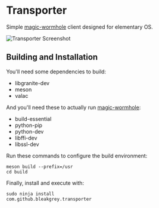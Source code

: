 # Transporter

Simple [magic-wormhole](https://github.com/warner/magic-wormhole) client designed for elementary OS.

![Transporter Screenshot](https://raw.githubusercontent.com/bleakgrey/transporter/master/data/screenshot.png)

## Building and Installation

You'll need some dependencies to build:
* libgranite-dev
* meson
* valac

And you'll need these to actually run [magic-wormhole](https://github.com/warner/magic-wormhole):
* build-essential
* python-pip
* python-dev
* libffi-dev
* libssl-dev


Run these commands to configure the build environment:

    meson build --prefix=/usr
    cd build

Finally, install and execute with:

    sudo ninja install
    com.github.bleakgrey.transporter
